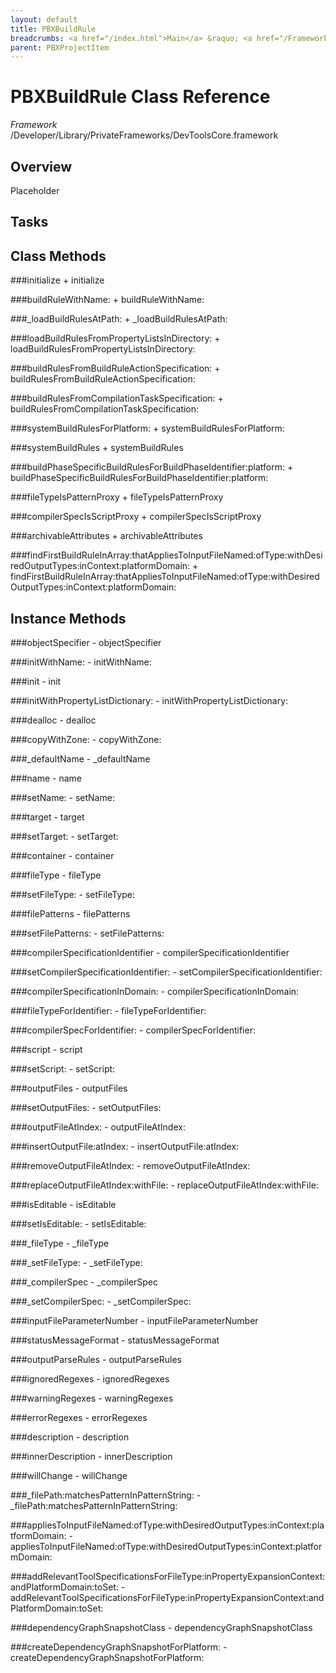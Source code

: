 ```yaml
---
layout: default
title: PBXBuildRule
breadcrumbs: <a href="/index.html">Main</a> &raquo; <a href="/Frameworks.html">Framework</a> &raquo; <a href="/Frameworks/DevToolsCore.html">DevToolsCore</a> &raquo; PBXBuildRule
parent: PBXProjectItem 
---
```

# PBXBuildRule Class Reference

*Framework* /Developer/Library/PrivateFrameworks/DevToolsCore.framework

## Overview

Placeholder

## Tasks

## Class Methods

<a name="+initialize"></a>
###initialize
    + initialize

<a name="+buildRuleWithName:"></a>
###buildRuleWithName:
    + buildRuleWithName:

<a name="+_loadBuildRulesAtPath:"></a>
###_loadBuildRulesAtPath:
    + _loadBuildRulesAtPath:

<a name="+loadBuildRulesFromPropertyListsInDirectory:"></a>
###loadBuildRulesFromPropertyListsInDirectory:
    + loadBuildRulesFromPropertyListsInDirectory:

<a name="+buildRulesFromBuildRuleActionSpecification:"></a>
###buildRulesFromBuildRuleActionSpecification:
    + buildRulesFromBuildRuleActionSpecification:

<a name="+buildRulesFromCompilationTaskSpecification:"></a>
###buildRulesFromCompilationTaskSpecification:
    + buildRulesFromCompilationTaskSpecification:

<a name="+systemBuildRulesForPlatform:"></a>
###systemBuildRulesForPlatform:
    + systemBuildRulesForPlatform:

<a name="+systemBuildRules"></a>
###systemBuildRules
    + systemBuildRules

<a name="+buildPhaseSpecificBuildRulesForBuildPhaseIdentifier:platform:"></a>
###buildPhaseSpecificBuildRulesForBuildPhaseIdentifier:platform:
    + buildPhaseSpecificBuildRulesForBuildPhaseIdentifier:platform:

<a name="+fileTypeIsPatternProxy"></a>
###fileTypeIsPatternProxy
    + fileTypeIsPatternProxy

<a name="+compilerSpecIsScriptProxy"></a>
###compilerSpecIsScriptProxy
    + compilerSpecIsScriptProxy

<a name="+archivableAttributes"></a>
###archivableAttributes
    + archivableAttributes

<a name="+findFirstBuildRuleInArray:thatAppliesToInputFileNamed:ofType:withDesiredOutputTypes:inContext:platformDomain:"></a>
###findFirstBuildRuleInArray:thatAppliesToInputFileNamed:ofType:withDesiredOutputTypes:inContext:platformDomain:
    + findFirstBuildRuleInArray:thatAppliesToInputFileNamed:ofType:withDesiredOutputTypes:inContext:platformDomain:

## Instance Methods

<a name="-objectSpecifier"></a>
###objectSpecifier
    - objectSpecifier

<a name="-initWithName:"></a>
###initWithName:
    - initWithName:

<a name="-init"></a>
###init
    - init

<a name="-initWithPropertyListDictionary:"></a>
###initWithPropertyListDictionary:
    - initWithPropertyListDictionary:

<a name="-dealloc"></a>
###dealloc
    - dealloc

<a name="-copyWithZone:"></a>
###copyWithZone:
    - copyWithZone:

<a name="-_defaultName"></a>
###_defaultName
    - _defaultName

<a name="-name"></a>
###name
    - name

<a name="-setName:"></a>
###setName:
    - setName:

<a name="-target"></a>
###target
    - target

<a name="-setTarget:"></a>
###setTarget:
    - setTarget:

<a name="-container"></a>
###container
    - container

<a name="-fileType"></a>
###fileType
    - fileType

<a name="-setFileType:"></a>
###setFileType:
    - setFileType:

<a name="-filePatterns"></a>
###filePatterns
    - filePatterns

<a name="-setFilePatterns:"></a>
###setFilePatterns:
    - setFilePatterns:

<a name="-compilerSpecificationIdentifier"></a>
###compilerSpecificationIdentifier
    - compilerSpecificationIdentifier

<a name="-setCompilerSpecificationIdentifier:"></a>
###setCompilerSpecificationIdentifier:
    - setCompilerSpecificationIdentifier:

<a name="-compilerSpecificationInDomain:"></a>
###compilerSpecificationInDomain:
    - compilerSpecificationInDomain:

<a name="-fileTypeForIdentifier:"></a>
###fileTypeForIdentifier:
    - fileTypeForIdentifier:

<a name="-compilerSpecForIdentifier:"></a>
###compilerSpecForIdentifier:
    - compilerSpecForIdentifier:

<a name="-script"></a>
###script
    - script

<a name="-setScript:"></a>
###setScript:
    - setScript:

<a name="-outputFiles"></a>
###outputFiles
    - outputFiles

<a name="-setOutputFiles:"></a>
###setOutputFiles:
    - setOutputFiles:

<a name="-outputFileAtIndex:"></a>
###outputFileAtIndex:
    - outputFileAtIndex:

<a name="-insertOutputFile:atIndex:"></a>
###insertOutputFile:atIndex:
    - insertOutputFile:atIndex:

<a name="-removeOutputFileAtIndex:"></a>
###removeOutputFileAtIndex:
    - removeOutputFileAtIndex:

<a name="-replaceOutputFileAtIndex:withFile:"></a>
###replaceOutputFileAtIndex:withFile:
    - replaceOutputFileAtIndex:withFile:

<a name="-isEditable"></a>
###isEditable
    - isEditable

<a name="-setIsEditable:"></a>
###setIsEditable:
    - setIsEditable:

<a name="-_fileType"></a>
###_fileType
    - _fileType

<a name="-_setFileType:"></a>
###_setFileType:
    - _setFileType:

<a name="-_compilerSpec"></a>
###_compilerSpec
    - _compilerSpec

<a name="-_setCompilerSpec:"></a>
###_setCompilerSpec:
    - _setCompilerSpec:

<a name="-inputFileParameterNumber"></a>
###inputFileParameterNumber
    - inputFileParameterNumber

<a name="-statusMessageFormat"></a>
###statusMessageFormat
    - statusMessageFormat

<a name="-outputParseRules"></a>
###outputParseRules
    - outputParseRules

<a name="-ignoredRegexes"></a>
###ignoredRegexes
    - ignoredRegexes

<a name="-warningRegexes"></a>
###warningRegexes
    - warningRegexes

<a name="-errorRegexes"></a>
###errorRegexes
    - errorRegexes

<a name="-description"></a>
###description
    - description

<a name="-innerDescription"></a>
###innerDescription
    - innerDescription

<a name="-willChange"></a>
###willChange
    - willChange

<a name="-_filePath:matchesPatternInPatternString:"></a>
###_filePath:matchesPatternInPatternString:
    - _filePath:matchesPatternInPatternString:

<a name="-appliesToInputFileNamed:ofType:withDesiredOutputTypes:inContext:platformDomain:"></a>
###appliesToInputFileNamed:ofType:withDesiredOutputTypes:inContext:platformDomain:
    - appliesToInputFileNamed:ofType:withDesiredOutputTypes:inContext:platformDomain:

<a name="-addRelevantToolSpecificationsForFileType:inPropertyExpansionContext:andPlatformDomain:toSet:"></a>
###addRelevantToolSpecificationsForFileType:inPropertyExpansionContext:andPlatformDomain:toSet:
    - addRelevantToolSpecificationsForFileType:inPropertyExpansionContext:andPlatformDomain:toSet:

<a name="-dependencyGraphSnapshotClass"></a>
###dependencyGraphSnapshotClass
    - dependencyGraphSnapshotClass

<a name="-createDependencyGraphSnapshotForPlatform:"></a>
###createDependencyGraphSnapshotForPlatform:
    - createDependencyGraphSnapshotForPlatform:

